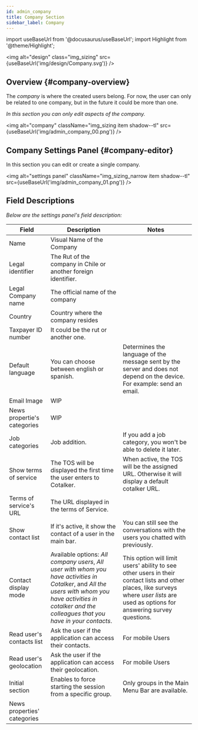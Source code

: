 ```yaml
---
id: admin_company
title: Company Section
sidebar_label: Company
---
```

import useBaseUrl from '@docusaurus/useBaseUrl'; 
import Highlight from '@theme/Highlight';

<img alt="design" class="img_sizing" src={useBaseUrl('img/design/Company.svg')} />

## Overview {#company-overview}
The _company_ is where the created users belong. For now, the user can only be related to one company, but in the future it could be more than one. 

_In this section you can only edit aspects of the company._


<img alt="company" className="img_sizing item shadow--tl" src={useBaseUrl('img/admin_company_00.png')} />
<br/>



## Company Settings Panel {#company-editor}
In this section you can edit or create a single company.

<img alt="settings panel" className="img_sizing_narrow item shadow--tl" src={useBaseUrl('img/admin_company_01.png')} />
<br/>



## Field Descriptions
_Below are the settings panel's field description:_

| Field | Description | Notes | 
| ---- | ----------- | ----- | 
| Name | Visual Name of the Company | |
| Legal identifier | The Rut of the company in Chile or another foreign identifier. | |
| Legal Company name | The official name of the company | |
| Country | Country where the company resides |  |
| Taxpayer ID number | It could be the rut or another one. | |
| Default language | You can choose between english or spanish. | Determines the language of the message sent by the server and does not depend on the device. For example: send an email. |
| Email Image | WIP | |
| News propertie's categories | WIP | |
| Job categories | Job addition. | If you add a job category, you won't be able to delete it later. |
| Show terms of service | The TOS will be displayed the first time the user enters to Cotalker. | When active, the TOS will be the assigned URL. Otherwise it will display a default cotalker URL. |
| Terms of service's URL | The URL displayed in the terms of Service. |  |
| Show contact list | If it's active, it show the contact of a user in the main bar. | You can still see the conversations with the users you chatted with previously. |
| Contact display mode | Available options: _All company users_, _All user with whom you have activities in Cotalker_, and _All the users with whom you have activities in cotalker and the colleagues that you have in your contacts_. | This option will limit users' ability to see other users in their contact lists and other places, like surveys where _user lists_ are used as options for answering survey questions.
| Read user's contacts list | Ask the user if the application can access their contacts. | For mobile Users |
| Read user's geolocation | Ask the user if the application can access their geolocation. | For mobile Users |
| Initial section | Enables to force starting the session from a specific group. | Only groups in the Main Menu Bar are available. |
| News properties' categories | | |
